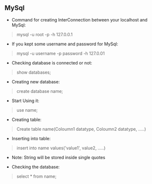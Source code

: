 ## MySql

* Command for creating InterConnection between your localhost and MySql:
 > mysql -u root -p -h 127.0.0.1
 
* If you kept some username and password for MySql:
 > mysql -u username -p password -h 127.0.01
 
* Checking database is connected or not:
 > show databases;
 
* Creating new database:
 > create database name;
 
* Start Using it:
 > use name;
 
* Creating table:
 > Create table name(Coloumn1 datatype, Coloumn2 datatype, .....)

* Inserting into table:
 > insert into name values('value1', value2, .....)
 
* Note: String will be stored inside single quotes

* Checking the database:
 > select * from name;
 
